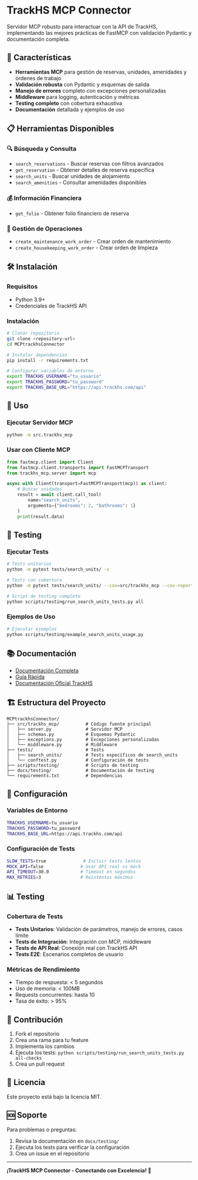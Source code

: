 # TrackHS MCP Connector

Servidor MCP robusto para interactuar con la API de TrackHS, implementando las mejores prácticas de FastMCP con validación Pydantic y documentación completa.

## 🚀 Características

- **Herramientas MCP** para gestión de reservas, unidades, amenidades y órdenes de trabajo
- **Validación robusta** con Pydantic y esquemas de salida
- **Manejo de errores** completo con excepciones personalizadas
- **Middleware** para logging, autenticación y métricas
- **Testing completo** con cobertura exhaustiva
- **Documentación** detallada y ejemplos de uso

## 📋 Herramientas Disponibles

### 🔍 Búsqueda y Consulta
- `search_reservations` - Buscar reservas con filtros avanzados
- `get_reservation` - Obtener detalles de reserva específica
- `search_units` - Buscar unidades de alojamiento
- `search_amenities` - Consultar amenidades disponibles

### 💰 Información Financiera
- `get_folio` - Obtener folio financiero de reserva

### 🔧 Gestión de Operaciones
- `create_maintenance_work_order` - Crear orden de mantenimiento
- `create_housekeeping_work_order` - Crear orden de limpieza

## 🛠️ Instalación

### Requisitos
- Python 3.9+
- Credenciales de TrackHS API

### Instalación
```bash
# Clonar repositorio
git clone <repository-url>
cd MCPtrackhsConnector

# Instalar dependencias
pip install -r requirements.txt

# Configurar variables de entorno
export TRACKHS_USERNAME="tu_usuario"
export TRACKHS_PASSWORD="tu_password"
export TRACKHS_BASE_URL="https://api.trackhs.com/api"
```

## 🚀 Uso

### Ejecutar Servidor MCP
```bash
python -m src.trackhs_mcp
```

### Usar con Cliente MCP
```python
from fastmcp.client import Client
from fastmcp.client.transports import FastMCPTransport
from trackhs_mcp.server import mcp

async with Client(transport=FastMCPTransport(mcp)) as client:
    # Buscar unidades
    result = await client.call_tool(
        name="search_units",
        arguments={"bedrooms": 2, "bathrooms": 1}
    )
    print(result.data)
```

## 🧪 Testing

### Ejecutar Tests
```bash
# Tests unitarios
python -m pytest tests/search_units/ -v

# Tests con cobertura
python -m pytest tests/search_units/ --cov=src/trackhs_mcp --cov-report=html

# Script de testing completo
python scripts/testing/run_search_units_tests.py all
```

### Ejemplos de Uso
```bash
# Ejecutar ejemplos
python scripts/testing/example_search_units_usage.py
```

## 📚 Documentación

- [Documentación Completa](docs/testing/TESTING_SEARCH_UNITS.md)
- [Guía Rápida](docs/testing/README_TESTING.md)
- [Documentación Oficial TrackHS](documentacion%20oficial%20trackhs/)

## 🏗️ Estructura del Proyecto

```
MCPtrackhsConnector/
├── src/trackhs_mcp/          # Código fuente principal
│   ├── server.py             # Servidor MCP
│   ├── schemas.py            # Esquemas Pydantic
│   ├── exceptions.py         # Excepciones personalizadas
│   └── middleware.py         # Middleware
├── tests/                    # Tests
│   ├── search_units/         # Tests específicos de search_units
│   └── conftest.py           # Configuración de tests
├── scripts/testing/          # Scripts de testing
├── docs/testing/             # Documentación de testing
└── requirements.txt          # Dependencias
```

## 🔧 Configuración

### Variables de Entorno
```bash
TRACKHS_USERNAME=tu_usuario
TRACKHS_PASSWORD=tu_password
TRACKHS_BASE_URL=https://api.trackhs.com/api
```

### Configuración de Tests
```bash
SLOW_TESTS=true              # Incluir tests lentos
MOCK_API=false              # Usar API real vs mock
API_TIMEOUT=30.0            # Timeout en segundos
MAX_RETRIES=3               # Reintentos máximos
```

## 📊 Testing

### Cobertura de Tests
- **Tests Unitarios**: Validación de parámetros, manejo de errores, casos límite
- **Tests de Integración**: Integración con MCP, middleware
- **Tests de API Real**: Conexión real con TrackHS API
- **Tests E2E**: Escenarios completos de usuario

### Métricas de Rendimiento
- Tiempo de respuesta: < 5 segundos
- Uso de memoria: < 100MB
- Requests concurrentes: hasta 10
- Tasa de éxito: > 95%

## 🤝 Contribución

1. Fork el repositorio
2. Crea una rama para tu feature
3. Implementa los cambios
4. Ejecuta los tests: `python scripts/testing/run_search_units_tests.py all-checks`
5. Crea un pull request

## 📄 Licencia

Este proyecto está bajo la licencia MIT.

## 🆘 Soporte

Para problemas o preguntas:
1. Revisa la documentación en `docs/testing/`
2. Ejecuta los tests para verificar la configuración
3. Crea un issue en el repositorio

---

**¡TrackHS MCP Connector - Conectando con Excelencia! 🚀**